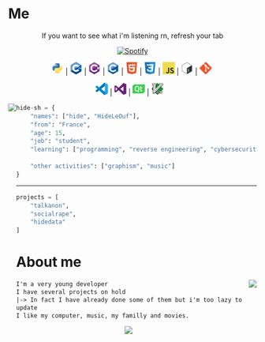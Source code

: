 # Me

<p align="center">If you want to see what i'm listening rn, refresh your tab</p>
<p align="center"> 
<a href="https://spotify-github-profile.vercel.app/api/view?uid=poturnt&redirect=true">
<img alt="Spotify" src="https://spotify-github-profile.vercel.app/api/view?uid=poturnt&cover_image=true&theme=novatorem&bar_color=58089b&bar_color_cover=true"/>
</a>
</p>
</p>

<p align="center"> 
  <code><img height="25" src="https://raw.githubusercontent.com/devicons/devicon/master/icons/python/python-original.svg"></code>&nbsp;|
  <code><img height="25" src="https://github.com/devicons/devicon/raw/master/icons/cplusplus/cplusplus-original.svg"></code>&nbsp;|
  <code><img height="25" src="https://github.com/devicons/devicon/raw/master/icons/csharp/csharp-original.svg"></code>&nbsp;|
  <code><img height="25" src="https://raw.githubusercontent.com/devicons/devicon/master/icons/c/c-original.svg"></code>&nbsp;|
  <code><img height="25" src="https://raw.githubusercontent.com/devicons/devicon/master/icons/html5/html5-original.svg"></code>&nbsp;|
  <code><img height="25" src="https://raw.githubusercontent.com/devicons/devicon/master/icons/css3/css3-original.svg"></code>&nbsp;|
  <code><img height="25" src="https://raw.githubusercontent.com/github/explore/80688e429a7d4ef2fca1e82350fe8e3517d3494d/topics/javascript/javascript.png"></code>&nbsp;| <code><img height="25" src="https://github.com/devicons/devicon/blob/master/icons/bash/bash-original.svg"></code>&nbsp;| <code><img height="25" src="https://raw.githubusercontent.com/devicons/devicon/master/icons/git/git-original.svg"></code>&nbsp;
</p>

<p align="center"> 
  <code><img height="25" src="https://github.com/devicons/devicon/raw/master/icons/vscode/vscode-original.svg"></code>&nbsp;|
  <code><img height="25" src="https://github.com/devicons/devicon/raw/master/icons/visualstudio/visualstudio-plain.svg"></code>&nbsp;|
  <code><img height="25" src="https://github.com/devicons/devicon/raw/master/icons/qt/qt-original.svg"></code>&nbsp;|
  <code><img height="25" src="https://github.com/devicons/devicon/raw/master/icons/vim/vim-original.svg"></code>&nbsp;
</code>&nbsp;
</p>

<img align="left" height="380" src="https://cdn.discordapp.com/attachments/944685696797507624/993926907882131557/tumblr_72d9b6fc30d4eb5f3a7cb99913bff8c2_0ba0164c_640.webp"/>

```py
hide-sh = {
    "names": ["hide", "HideLeOuf"],
    "from": "France",
    "age": 15,
    "job": "student",
    "learning": ["programming", "reverse engineering", "cybersecurity"],

    "other activities": ["graphism", "music"]
}
```
---
```py
projects = [
    "talkanon",
    "socialrape",
    "hidedata"
]
```


# About me

<img align="right" height="100" src="https://cdn.discordapp.com/attachments/944685696797507624/993927374204838038/d927ec2-1487c3ad-5d81-4898-b78e-ee98f0e369a8.png">

```text
I'm a very young developer
I have several projects on hold
|-> In fact I have already done some of them but i'm too lazy to update
I like my computer, music, my familly and movies.
```

<p align="center">
  <img src="https://capsule-render.vercel.app/api?type=waving&color=black&height=60&section=footer"/>
</p>
